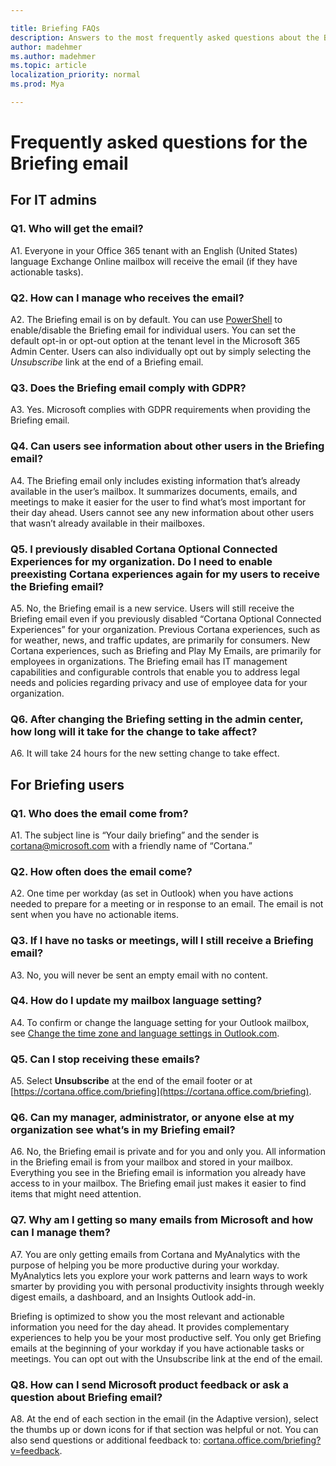 ```yaml
---

title: Briefing FAQs
description: Answers to the most frequently asked questions about the Briefing email
author: madehmer
ms.author: madehmer
ms.topic: article
localization_priority: normal 
ms.prod: Mya

---
```

# Frequently asked questions for the Briefing email

## For IT admins

### Q1. Who will get the email?

A1. Everyone in your Office 365 tenant with an English (United States) language Exchange Online mailbox will receive the email (if they have actionable tasks).

### Q2. How can I manage who receives the email?  

A2. The Briefing email is on by default. You can use [PowerShell](be-admin.md) to enable/disable the Briefing email for individual users. You can set the default opt-in or opt-out option at the tenant level in the Microsoft 365 Admin Center. Users can also individually opt out by simply selecting the *Unsubscribe* link at the end of a Briefing email.

### Q3. Does the Briefing email comply with GDPR?

A3. Yes. Microsoft complies with GDPR requirements when providing the Briefing email.

### Q4. Can users see information about other users in the Briefing email?

A4. The Briefing email only includes existing information that’s already available in the user’s mailbox. It summarizes documents, emails, and meetings to make it easier for the user to find what’s most important for their day ahead. Users cannot see any new information about other users that wasn’t already available in their mailboxes.  

### Q5. I previously disabled Cortana Optional Connected Experiences for my organization. Do I need to enable preexisting Cortana experiences again for my users to receive the Briefing email?  

A5. No, the Briefing email is a new service. Users will still receive the Briefing email even if you previously disabled “Cortana Optional Connected Experiences” for your organization. Previous Cortana experiences, such as for weather, news, and traffic updates, are primarily for consumers. New Cortana experiences, such as Briefing and Play My Emails, are primarily for employees in organizations. The Briefing email has IT management capabilities and configurable controls that enable you to address legal needs and policies regarding privacy and use of employee data for your organization.

### Q6. After changing the Briefing setting in the admin center, how long will it take for the change to take affect?

A6. It will take 24 hours for the new setting change to take effect.

## For Briefing users

### Q1. Who does the email come from?  

A1. The subject line is “Your daily briefing” and the sender is cortana@microsoft.com with a friendly name of “Cortana.”

### Q2. How often does the email come?  

A2. One time per workday (as set in Outlook) when you have actions needed to prepare for a meeting or in response to an email. The email is not sent when you have no actionable items.

### Q3. If I have no tasks or meetings, will I still receive a Briefing email?  

A3. No, you will never be sent an empty email with no content.

### Q4. How do I update my mailbox language setting?  

A4. To confirm or change the language setting for your Outlook mailbox, see [Change the time zone and language settings in Outlook.com](https://support.microsoft.com/office/change-the-time-zone-and-language-settings-in-outlook-com-8a34d50d-81b4-40c2-b304-b3d043566389).

### Q5. Can I stop receiving these emails?  

A5. Select **Unsubscribe** at the end of the email footer or at [https://cortana.office.com/briefing](https://cortana.office.com/briefing).

### Q6. Can my manager, administrator, or anyone else at my organization see what’s in my Briefing email?

A6. No, the Briefing email is private and for you and only you. All information in the Briefing email is from your mailbox and stored in your mailbox. Everything you see in the Briefing email is information you already have access to in your mailbox. The Briefing email just makes it easier to find items that might need attention.

### Q7. Why am I getting so many emails from Microsoft and how can I manage them?  

A7. You are only getting emails from Cortana and MyAnalytics with the purpose of helping you be more productive during your workday. MyAnalytics lets you explore your work patterns and learn ways to work smarter by providing you with personal productivity insights through weekly digest emails, a dashboard, and an Insights Outlook add-in.  

Briefing is optimized to show you the most relevant and actionable information you need for the day ahead. It provides complementary experiences to help you be your most productive self. You only get Briefing emails at the beginning of your workday if you have actionable tasks or meetings. You can opt out with the Unsubscribe link at the end of the email.

### Q8. How can I send Microsoft product feedback or ask a question about Briefing email?

A8. At the end of each section in the email (in the Adaptive version), select the thumbs up or down icons for if that section was helpful or not. You can also send questions or additional feedback to: [cortana.office.com/briefing?v=feedback](https://cortana.office.com/briefing?v=feedback).
